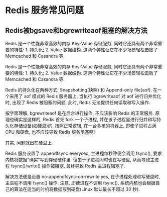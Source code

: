 # Redis 服务常见问题



## Redis被bgsave和bgrewriteaof阻塞的解决方法

Redis 是一个性能非常高效的内存 Key-Value 存储服务, 同时它还具有两个非常重要的特性: 1. 持久化; 2. Value 数据结构. 这两个特性让它在不少场景轻松击败了 Memcached 和 Casandra 等.

Redis 是一个性能非常高效的内存 Key-Value 存储服务, 同时它还具有两个非常重要的特性: 1. 持久化; 2. Value 数据结构. 这两个特性让它在不少场景轻松击败了 Memcached 和 Casandra 等.

Redis 的持久化在两种方式: Snapshotting(快照) 和 Append-only file(aof). 在一个采用了 aof 模式的 Redis 服务器上, 当执行 bgrewriteaof 对 aof 进行归并优化时, 出现了 Redis 被阻塞的问题, 此时, Redis 无法提供任何读取和写入操作.

按字面理解, bgrewriteaof 是在后台进行操作, 不应该影响 Redis 的正常服务. 原理也确实是这样的, Redis 首先 fork 一个子进程, 并在该子进程里进行归并和写持久化存储设备(如硬盘)的. 按照正常逻辑, 在一台多核的机器上, 即使子进程占满 CPU 和硬盘, 也不应该导致 Redis 服务阻塞啊!

其实, 问题就出在硬盘上.

Redis 服务设置了 appendfsync everysec, 主进程每秒钟便会调用 fsync(), 要求内核将数据”确实”写到存储硬件里. 但由于子进程同时也在写硬盘, 从而导致主进程 fsync()/write() 操作被阻塞, 最终导致 Redis 主进程阻塞了.

解决方法便是设置 no-appendfsync-on-rewrite yes, 在子进程处理和写硬盘时, 主进程不调用 fsync() 操作. 注意, 即使进程不调用 fsync(), 系统内核也会根据自己的算法在适当的时机将数据写到硬盘(Linux 默认最长不超过 30 秒).